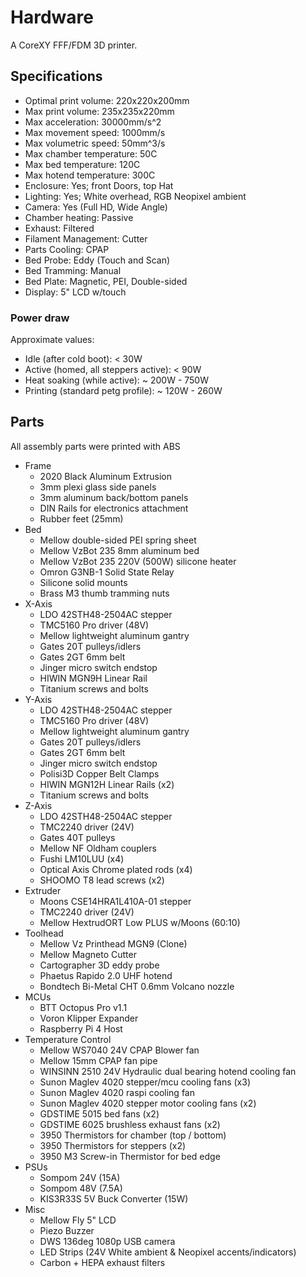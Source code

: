 # Hardware

A CoreXY FFF/FDM 3D printer.

## Specifications

* Optimal print volume: 220x220x200mm
* Max print volume: 235x235x220mm
* Max acceleration: 30000mm/s^2
* Max movement speed: 1000mm/s
* Max volumetric speed: 50mm^3/s
* Max chamber temperature: 50C
* Max bed temperature: 120C
* Max hotend temperature: 300C
* Enclosure: Yes; front Doors, top Hat
* Lighting: Yes; White overhead, RGB Neopixel ambient
* Camera: Yes (Full HD, Wide Angle)
* Chamber heating: Passive
* Exhaust: Filtered
* Filament Management: Cutter
* Parts Cooling: CPAP
* Bed Probe: Eddy (Touch and Scan)
* Bed Tramming: Manual
* Bed Plate: Magnetic, PEI, Double-sided
* Display: 5" LCD w/touch

### Power draw

Approximate values:

* Idle (after cold boot): < 30W
* Active (homed, all steppers active): < 90W
* Heat soaking (while active): ~ 200W - 750W
* Printing (standard petg profile): ~ 120W - 260W

## Parts

All assembly parts were printed with ABS

* Frame
    * 2020 Black Aluminum Extrusion
    * 3mm plexi glass side panels
    * 3mm aluminum back/bottom panels
    * DIN Rails for electronics attachment
    * Rubber feet (25mm)
* Bed
    * Mellow double-sided PEI spring sheet
    * Mellow VzBot 235 8mm aluminum bed
    * Mellow VzBot 235 220V (500W) silicone heater
    * Omron G3NB-1 Solid State Relay
    * Silicone solid mounts
    * Brass M3 thumb tramming nuts
* X-Axis
    * LDO 42STH48-2504AC stepper
    * TMC5160 Pro driver (48V)
    * Mellow lightweight aluminum gantry
    * Gates 20T pulleys/idlers
    * Gates 2GT 6mm belt
    * Jinger micro switch endstop
    * HIWIN MGN9H Linear Rail
    * Titanium screws and bolts
* Y-Axis
    * LDO 42STH48-2504AC stepper
    * TMC5160 Pro driver (48V)
    * Mellow lightweight aluminum gantry
    * Gates 20T pulleys/idlers
    * Gates 2GT 6mm belt
    * Jinger micro switch endstop
    * Polisi3D Copper Belt Clamps
    * HIWIN MGN12H Linear Rails (x2)
    * Titanium screws and bolts
* Z-Axis
    * LDO 42STH48-2504AC stepper
    * TMC2240 driver (24V)
    * Gates 40T pulleys
    * Mellow NF Oldham couplers
    * Fushi LM10LUU (x4)
    * Optical Axis Chrome plated rods (x4)
    * SHOOMO T8 lead screws (x2)
* Extruder
    * Moons CSE14HRA1L410A-01 stepper
    * TMC2240 driver (24V)
    * Mellow HextrudORT Low PLUS w/Moons (60:10)
* Toolhead
    * Mellow Vz Printhead MGN9 (Clone)
    * Mellow Magneto Cutter
    * Cartographer 3D eddy probe
    * Phaetus Rapido 2.0 UHF hotend
    * Bondtech Bi-Metal CHT 0.6mm Volcano nozzle
* MCUs
    * BTT Octopus Pro v1.1
    * Voron Klipper Expander
    * Raspberry Pi 4 Host
* Temperature Control
    * Mellow WS7040 24V CPAP Blower fan
    * Mellow 15mm CPAP fan pipe
    * WINSINN 2510 24V Hydraulic dual bearing hotend cooling fan
    * Sunon Maglev 4020 stepper/mcu cooling fans (x3)
    * Sunon Maglev 4020 raspi cooling fan
    * Sunon Maglev 4020 stepper motor cooling fans (x2)
    * GDSTIME 5015 bed fans (x2)
    * GDSTIME 6025 brushless exhaust fans (x2)
    * 3950 Thermistors for chamber (top / bottom)
    * 3950 Thermistors for steppers (x2)
    * 3950 M3 Screw-in Thermistor for bed edge
* PSUs
    * Sompom 24V (15A)
    * Sompom 48V (7.5A)
    * KIS3R33S 5V Buck Converter (15W)
* Misc
    * Mellow Fly 5" LCD
    * Piezo Buzzer
    * DWS 136deg 1080p USB camera
    * LED Strips (24V White ambient & Neopixel accents/indicators)
    * Carbon + HEPA exhaust filters
